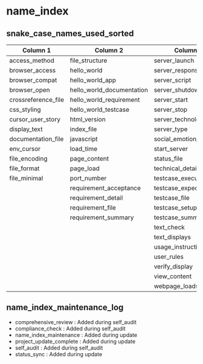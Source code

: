 # name_index

## snake_case_names_used_sorted

| Column 1 | Column 2 | Column 3 |
|----------|----------|----------|
| access_method | file_structure | server_launch |
| browser_access | hello_world | server_response |
| browser_compat | hello_world_app | server_script |
| browser_open | hello_world_documentation | server_shutdown |
| crossreference_file | hello_world_requirement | server_start |
| css_styling | hello_world_testcase | server_stop |
| cursor_user_story | html_version | server_technology |
| display_text | index_file | server_type |
| documentation_file | javascript | social_emotion_patterns |
| env_cursor | load_time | start_server |
| file_encoding | page_content | status_file |
| file_format | page_load | technical_details |
| file_minimal | port_number | testcase_execution |
|  | requirement_acceptance | testcase_expected |
|  | requirement_detail | testcase_file |
|  | requirement_file | testcase_setup |
|  | requirement_summary | testcase_summary |
|  |  | text_check |
|  |  | text_displays |
|  |  | usage_instructions |
|  |  | user_rules |
|  |  | verify_display |
|  |  | view_content |
|  |  | webpage_loads |

## name_index_maintenance_log
- comprehensive_review : Added during self_audit
- compliance_check     : Added during self_audit  
- name_index_maintenance : Added during update
- project_update_complete : Added during update
- self_audit           : Added during self_audit
- status_sync          : Added during update
